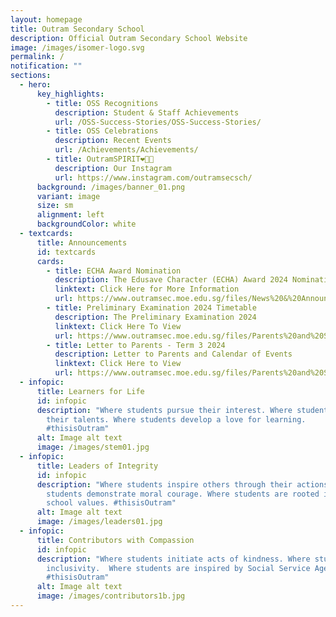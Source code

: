 ```yaml
---
layout: homepage
title: Outram Secondary School
description: Official Outram Secondary School Website
image: /images/isomer-logo.svg
permalink: /
notification: ""
sections:
  - hero:
      key_highlights:
        - title: OSS Recognitions
          description: Student & Staff Achievements
          url: /OSS-Success-Stories/OSS-Success-Stories/
        - title: OSS Celebrations
          description: Recent Events
          url: /Achievements/Achievements/
        - title: OutramSPIRIT❤️💛💙
          description: Our Instagram
          url: https://www.instagram.com/outramsecsch/
      background: /images/banner_01.png
      variant: image
      size: sm
      alignment: left
      backgroundColor: white
  - textcards:
      title: Announcements
      id: textcards
      cards:
        - title: ECHA Award Nomination
          description: The Edusave Character (ECHA) Award 2024 Nomination is now open.
          linktext: Click Here for More Information
          url: https://www.outramsec.moe.edu.sg/files/News%20&%20Announcements/2024_ONLINE_PUBLICITY_INFO.pdf
        - title: Preliminary Examination 2024 Timetable
          description: The Preliminary Examination 2024
          linktext: Click Here To View
          url: https://www.outramsec.moe.edu.sg/files/Parents%20and%20Students/Students/2024_Prelim_Exam_Timetable_290724.pdf
        - title: Letter to Parents - Term 3 2024
          description: Letter to Parents and Calendar of Events
          linktext: Click Here to View
          url: https://www.outramsec.moe.edu.sg/files/Parents%20and%20Students/Parents/2024_Term_3_Letter_to_Parents___270624_vetted.pdf
  - infopic:
      title: Learners for Life
      id: infopic
      description: "Where students pursue their interest. Where students discover
        their talents. Where students develop a love for learning.
        #thisisOutram"
      alt: Image alt text
      image: /images/stem01.jpg
  - infopic:
      title: Leaders of Integrity
      id: infopic
      description: "Where students inspire others through their actions. Where
        students demonstrate moral courage. Where students are rooted in their
        school values. #thisisOutram"
      alt: Image alt text
      image: /images/leaders01.jpg
  - infopic:
      title: Contributors with Compassion
      id: infopic
      description: "Where students initiate acts of kindness. Where students practise
        inclusivity.  Where students are inspired by Social Service Agencies.
        #thisisOutram"
      alt: Image alt text
      image: /images/contributors1b.jpg
---
```

